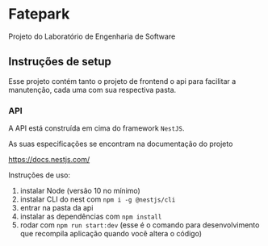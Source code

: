 # Fatepark
Projeto do Laboratório de Engenharia de Software

## Instruções de setup
Esse projeto contém tanto o projeto de frontend o api para facilitar a manutenção, cada uma com sua respectiva pasta.

### API
A API está construída em cima do framework ```NestJS```.

As suas especificações se encontram na documentação do projeto

https://docs.nestjs.com/

Instruções de uso:

1. instalar Node (versão 10 no mínimo)
2. instalar CLI do nest com ```npm i -g @nestjs/cli```
3. entrar na pasta da api
4. instalar as dependências com ```npm install```
5. rodar com ```npm run start:dev``` (esse é o comando para desenvolvimento que recompila aplicação quando você altera o código)